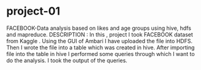# project-01
FACEBOOK-Data analysis based on likes and age groups using hive, hdfs and mapreduce.
DESCRIPTION : In this , project I took FACEBOOK dataset from Kaggle . Using the GUI of Ambari I have uploaded the file into HDFS. Then I wrote the file into a table which was created in hive. After importing file into the table in hive I performed some queries through which I want to do the analysis. I took the output of the queries.

